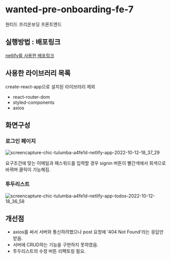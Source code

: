 # wanted-pre-onboarding-fe-7
원티드 프리온보딩 프론트엔드

## 실행방법 : 배포링크

[netlify를 사용한 배포링크](https://chic-tulumba-a4fe1d.netlify.app/)


## 사용한 라이브러리 목록

create-react-app으로 설치된 라이브러리 제외
- react-router-dom
- styled-components
- axios

## 화면구성

### 로그인 페이지
![screencapture-chic-tulumba-a4fe1d-netlify-app-2022-10-12-18_37_29](https://user-images.githubusercontent.com/66970178/195307905-2a22d8a8-0774-4aa5-aa07-f62e7ab286b8.png)

요구조건에 맞는 이메일과 패스워드를 입력할 경우 signin 버튼이 빨간색에서 회색으로 바뀌며 클릭이 가능해짐. 

### 투두리스트
![screencapture-chic-tulumba-a4fe1d-netlify-app-todos-2022-10-12-18_36_58](https://user-images.githubusercontent.com/66970178/195307913-b153ddeb-8df3-42e4-be50-38bcf7654ee6.png)

## 개선점

- axios를 써서 서버와 통신하려했으나 post 요청에 '404 Not Found'라는 응답만 받음.
- 서버에 CRUD하는 기능을 구현하지 못하였음.
- 투두리스트의 수정 버튼 리팩토링 필요.
